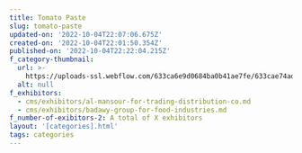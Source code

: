 ```yaml
---
title: Tomato Paste
slug: tomato-paste
updated-on: '2022-10-04T22:07:06.675Z'
created-on: '2022-10-04T22:01:50.354Z'
published-on: '2022-10-04T22:22:04.215Z'
f_category-thumbnail:
  url: >-
    https://uploads-ssl.webflow.com/633ca6e9d0684ba0b41ae7fe/633cae74ad39c9576e607b15_633ca6b8d7d4f50b68fff058_asoggetti-qJjXwi2zNSE-unsplash%201(14).png
  alt: null
f_exhibitors:
  - cms/exhibitors/al-mansour-for-trading-distribution-co.md
  - cms/exhibitors/badawy-group-for-food-industries.md
f_number-of-exibitors-2: A total of X exhibitors
layout: '[categories].html'
tags: categories
---
```



